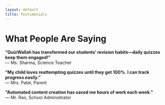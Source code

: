 ```yaml
---
layout: default
title: Testimonials
---
```


# What People Are Saying

**“QuizWallah has transformed our students’ revision habits—daily quizzes keep them engaged!”**  
— Ms. Sharma, Science Teacher

**“My child loves reattempting quizzes until they get 100%. I can track progress easily.”**  
— Mrs. Patel, Parent

**“Automated content creation has saved me hours of work each week.”**  
— Mr. Rao, School Administrator
